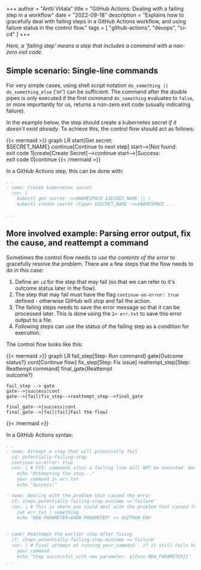 +++
author = "Antti Viitala"
title = "GitHub Actions: Dealing with a failing step in a workflow"
date = "2022-09-18"
description = "Explains how to gracefully deal with failing steps in a GitHub Actions workflow, and using failure status in the control flow."
tags = [
    "github-actions",
    "devops",
    "ci-cd"
]
+++

*Here, a 'failing step' means a step that includes a command with a non-zero exit code.*

## Simple scenario: Single-line commands

For very simple cases, using shell script notation ```do_something || do_something_else``` ('or') can be sufficient. The command after the double pipes is only executed if the first command ```do_something``` evaluates to ```false```, or more importantly for us, returns a non-zero exit code (usually indicating failure).

In the example below, the step should create a kubernetes secret *if it doesn't exist already*. To achieve this, the control flow should act as follows:

{{< mermaid >}}
graph LR
    start{Get secret: <br>$SECRET_NAME}
    continue[Continue to next step]
    start-->|Not found:<br>exit code 1|create[Create Secret]-->continue
    start-->|Success:<br>exit code 0|continue
{{< /mermaid >}}

In a GitHub Actions step, this can be done with:

```yaml
...
- name: Create kubernetes secret
  run: |
    kubectl get secret -n=$NAMESPACE $SECRET_NAME || \
    kubectl create secret <type> $SECRET_NAME -n=$NAMESPACE ...

...
```

## More involved example: Parsing error output, fix the cause, and reattempt a command

Sometimes the control flow needs to *use the contents of the error* to gracefully resolve the problem. There are a few steps that the flow needs to do in this case:

1. Define an ```id``` for the step that may fail (so that we can refer to it's outcome status later in the flow).
1. The step that may fail must have the flag ```continue-on-error: true``` defined - otherwise GitHub will stop and fail the action.
1. The failing steps needs to save the error message so that it can be processed later. This is done using the ```2> err.txt``` to save this error output to a file.
1. Following steps can use the status of the failing step as a condition for execution.

The control flow looks like this:

{{< mermaid >}}
graph LR
    fail_step[Step: Run command]
    gate{Outcome status?}
    cont[Continue flow]
    fix_step[Step: Fix issue]
    reattempt_step[Step: Reattempt command]
    final_gate{Reattempt<br>outcome?}

    fail_step --> gate
    gate-->|success|cont
    gate-->|fail|fix_step-->reattempt_step-->final_gate

    final_gate-->|success|cont
    final_gate-->|fail|fail[Fail the flow]
{{< /mermaid >}}

In a GitHub Actions syntax:

```yaml
...
- name: Attempt a step that will potentially fail
  id: potentially-failing-step
  continue-on-error: true
  run: | # FYI: commands after a failing line will NOT be executed. Hence, "Success!" would NOT be printed if your_command fails.
    echo "Attempting the step..."
    your_command 2> err.txt
    echo "Success!"

- name: Dealing with the problem that caused the error
  if: steps.potentially-failing-step.outcome =='failure'
  run: | # This is where you could deal with the problem that caused the error, reading err.txt if needed - increment version, change a feature flag, retry compilation with a different dependency etc. Perhaps you changed a parameter. The syntax below shows how to save the NEW_PARAMETER as an environment variable for use later within the flow.
    cat err.txt | something
    echo "NEW_PARAMETER=$NEW_PARAMETER" >> $GITHUB_ENV
    

- name: Reattempt the earlier step after fixing
  if: steps.potentially-failing-step.outcome =='failure'
  run: | # Final attempt at running your_command - if it still fails here, the flow fails. Log with NEW_PARAMETER for better observability.
    your_command
    echo "Step successful with new parameter: ${{env.NEW_PARAMETER}}"  
...
```
